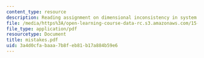 ```yaml
---
content_type: resource
description: Reading assignment on dimensional inconsistency in system models.
file: /media/https%3A/open-learning-course-data-rc.s3.amazonaws.com/15-988-system-dynamics-self-study-fall-1998-spring-1999/3a4d0cfabaaa7b8feb81b17a884b59e6_mistakes.pdf
file_type: application/pdf
resourcetype: Document
title: mistakes.pdf
uid: 3a4d0cfa-baaa-7b8f-eb81-b17a884b59e6
---
```

